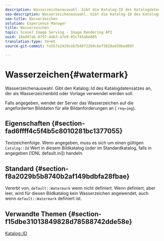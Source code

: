 ```yaml
---
description: Wasserzeichenauswahl. Gibt die Katalog-ID des Katalogdatensatzes an, der als Wasserzeichenbild oder Vorlage verwendet werden soll.
seo-description: Wasserzeichenauswahl. Gibt die Katalog-ID des Katalogdatensatzes an, der als Wasserzeichenbild oder Vorlage verwendet werden soll.
seo-title: Wasserzeichen
solution: Experience Manager
title: Wasserzeichen
topic: Scene7 Image Serving - Image Rendering API
uuid: 18add7ab-0797-4ab3-a7e8-05c745abe605
translation-type: tm+mt
source-git-commit: fe557a2429ceb7b48f22b9cbef5820ad39bad69f

---
```



# Wasserzeichen{#watermark}

Wasserzeichenauswahl. Gibt den Katalog::Id des Katalogdatensatzes an, der als Wasserzeichenbild oder Vorlage verwendet werden soll.

Falls angegeben, wendet der Server das Wasserzeichen auf die angeforderten Bilddaten für alle Bildanforderungen an ( `req=img`).

## Eigenschaften {#section-fad6ffff4c5f4b5c8010281bc1377055}

Textzeichenfolge. Wenn angegeben, muss es sich um einen gültigen `Catalog::Id` Wert in diesem Bildkatalog (oder im Standardkatalog, falls in angegeben [!DNL default.ini]) handeln.

## Standard {#section-f8a2029b5b8740b2af149bdbfa28fbae}

Vererbt von, `default::Watermark` wenn nicht definiert. Wenn definiert, aber leer, wird für diesen Bildkatalog kein Wasserzeichen angewendet, auch wenn `default::Watermark` definiert ist.

## Verwandte Themen {#section-f15dbe31013849828d78588742dde58e}

[Katalog::ID](/help/aem-is-ir-api/is-api/image-catalog/image-serving-api-ref/c-image-catalog-reference/c-image-svg-data-reference/c-image-data-reference/r-id-cat.md)
